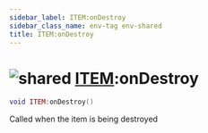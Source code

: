 ```yaml
---
sidebar_label: ITEM:onDestroy
sidebar_class_name: env-tag env-shared
title: ITEM:onDestroy
---
```


# <img src='/img/wiki/shared.png' alt='shared' classname='env-tag' /> [ITEM](../item/README.md):onDestroy

```lua
void ITEM:onDestroy()
```

Called when the item is being destroyed<br/>
